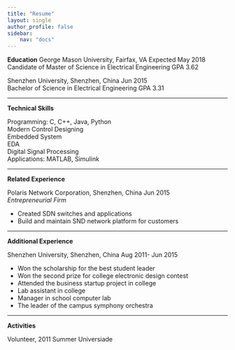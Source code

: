 ```yaml
---
title: "Resume"
layout: single
author_profile: false
sidebar:
    nav: "docs"
---
```


**Education**
George Mason University, Fairfax, VA                        Expected May 2018  
Candidate of Master of Science in Electrical Engineering	  GPA 3.62  

Shenzhen University, Shenzhen, China	                      Jun 2015  
Bachelor of Science in Electrical Engineering	              GPA 3.31  

---

**Technical Skills**

Programming: C, C++, Java, Python  
Modern Control Designing  
Embedded System  
EDA  
Digital Signal Processing  
Applications: MATLAB, Simulink

---

**Related Experience**

Polaris Network Corporation, Shenzhen, China	              Jun 2015  
*Entrepreneurial Firm*  
* Created SDN switches and applications  
* Build and maintain SND network platform for customers  

---

**Additional Experience**  

Shenzhen University, Shenzhen, China	Aug 2011- Jun 2015  
* Won the scholarship for the best student leader
* Won the second prize for college electronic design contest
* Attended the business startup project in college
* Lab assistant in college
* Manager in school computer lab
* The leader of the campus symphony orchestra

---

**Activities**  

Volunteer, 2011 Summer Universiade  



